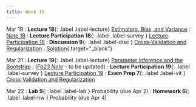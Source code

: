 ```yaml
---
title: Week 10
---
```



Mar 19
: **Lecture 18**{: .label .label-lecture} [Estimators, Bias, and Variance](lecture/lec18)
    : [Note 18](https://ds100.org/course-notes/probability_2/probability_2.html)
: **Lecture Participation 18**{: .label .label-survey } [Lecture Participation 18](https://app.sli.do/event/nPGAKxx9KkGRnL9xrnvjWs/embed/polls/fb4be8e2-b089-4dbc-a922-9af1940f4ef8)
: **Discussion 9**{: .label .label-disc } [Cross-Validation and Regularization](https://drive.google.com/file/d/1vN0y-HT6J3HJ5oE7E0g7gXB45rX0rALu/view?usp=sharing)
    : [Solution](https://drive.google.com/file/d/1m856shbnLNCiD7kSHDBoUIp4zNrVCzPz/view){:target="_blank"}

Mar 21
: **Lecture 19**{: .label .label-lecture} [Parameter Inference and the Bootstrap](lecture/lec19)
    : ([*Fa23 Note*](https://ds100.org/fa23-course-notes/inference_causality/inference_causality.html) - to be updated)
: **Lecture Participation 19**{: .label .label-survey } [Lecture Participation 19](https://app.sli.do/event/3dhR93JsQCzvCmXGyPnaKe/embed/polls/1241fb6e-5e25-4d3b-8a90-e9c98b4a8478)
: **Exam Prep 7**{: .label .label-vit } [Cross Validation and Regularization](https://drive.google.com/file/d/1_P0YRP6p2sd9Keze8MBDLkbMDCrKucJC/view?usp=sharing)
    <!-- : [Solution](https://drive.google.com/file/d/1WF4NJ-fUXUDpoWQQWJX09FNCNAIoIb1T/view?usp=sharing) -->
    <!-- , [Video](https://www.youtube.com/playlist?list=PLQCcNQgUcDfoZtH_MI6N7Dpv9hxXkVtPE) -->



Mar 22
: **Lab 9**{: .label .label-lab }  Probability (due Apr 2)
: **Homework 6**{: .label .label-hw } Probability (due Apr 4)